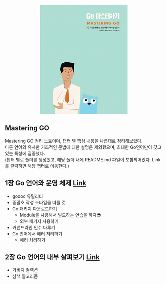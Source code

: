 <div align=center>

![](resources/images/masteringgo.jpg)

</div>

## Mastering GO
Mastering GO 정리 노트이며, 챕터 별 핵심 내용을 나름대로 정리해보았다. <br>
다른 언어와 유사한 기초적인 문법에 대한 설명은 제외했으며, 최대한 Go언어만이 갖고 있는 특성에 집중했다. <br>
(챕터 별로 폴더를 생성했고, 해당 폴더 내에 README.md 파일이 포함되어있다. Link를 클릭하면 해당 챕터로 이동한다.)

## 1장 Go 언어와 운영 체제 [Link](https://github.com/junhaeng90/GolangStudy/tree/main/MasteringGo/chapter1)
- godoc 유틸리티
- 중괄호 작성 스타일을 따를 것
- Go 패키지 다운로드하기
	- Module을 사용해서 빌드하는 연습을 하자😎
	- 외부 패키지 사용하기
- 커맨드라인 인수 다루기
- Go 언어에서 에러 처리하기
	- 에러 처리하기

## 2장 Go 언어의 내부 살펴보기 [Link](https://github.com/junhaeng90/GolangStudy/tree/main/MasteringGo/chapter2)
 - 가비지 컬렉션
 - 삼색 알고리즘